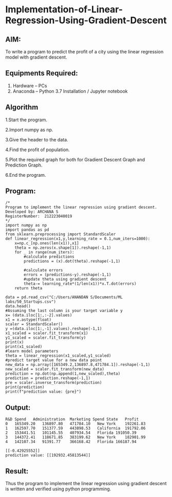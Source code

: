 # Implementation-of-Linear-Regression-Using-Gradient-Descent

## AIM:
To write a program to predict the profit of a city using the linear regression model with gradient descent.

## Equipments Required:
1. Hardware – PCs
2. Anaconda – Python 3.7 Installation / Jupyter notebook

## Algorithm
1.Start the program.

2.Import numpy as np.

3.Give the header to the data.

4.Find the profit of population.

5.Plot the required graph for both for Gradient Descent Graph and Prediction Graph.

6.End the program.
## Program:
```
/*
Program to implement the linear regression using gradient descent.
Developed by: ARCHANA S
RegisterNumber:  212223040019
*/
import numpy as np
import pandas as pd
from sklearn.preprocessing import StandardScaler
def linear_regression(x1,y,learning_rate = 0.1,num_iters=1000):
    x=np.c_[np.ones(len(x1)),x1]
    theta = np.zeros(x.shape[1]).reshape(-1,1)
    for _ in range(num_iters):                    
        #calculate predictions
        predictions = (x).dot(theta).reshape(-1,1)
                     
        #calculate errors
        errors = (predictions-y).reshape(-1,1)
        #update theta using gradient descent
        theta-= learning_rate*(1/len(x1))*x.T.dot(errors)
    return theta

data = pd.read_csv("C:/Users/ANANDAN S/Documents/ML labs/50_Startups.csv")
data.head()
#Assuming the last column is your target variable y
x= (data.iloc[1:,:-2].values)
x1 = x.astype(float)
scaler = StandardScaler()
y =(data.iloc[1:,-1].values).reshape(-1,1)
x1_scaled = scaler.fit_transform(x1)
y1_scaled = scaler.fit_transform(y)
print(x)
print(x1_scaled)
#learn model parameters
theta = linear_regression(x1_scaled,y1_scaled)
#predict target value for a new data point
new_data = np.array([165349.2,136897.8,471784.1]).reshape(-1,1)
new_scaled = scaler.fit_transform(new_data)
prediction = np.dot(np.append(1,new_scaled),theta)
prediction = prediction.reshape(-1,1)
pre = scaler.inverse_transform(prediction)
print(prediction)
print(f"prediction value: {pre}")
```

## Output:
```
R&D Spend	Administration	Marketing Spend	State	Profit
0	165349.20	136897.80	471784.10	New York	192261.83
1	162597.70	151377.59	443898.53	California	191792.06
2	153441.51	101145.55	407934.54	Florida	191050.39
3	144372.41	118671.85	383199.62	New York	182901.99
4	142107.34	91391.77	366168.42	Florida	166187.94

[[-0.42925552]]
prediction value: [[192932.45813544]]
```



## Result:
Thus the program to implement the linear regression using gradient descent is written and verified using python programming.
